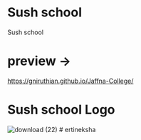 # Sush school
Sush school

# preview ->
https://gniruthian.github.io/Jaffna-College/

# Sush school Logo

![download (22)](https://user-images.githubusercontent.com/88297426/151171391-cf9211cc-f25d-46ab-9ce7-52b35d37e4a9.jpg)
#   e r t i n e k s h a  
 